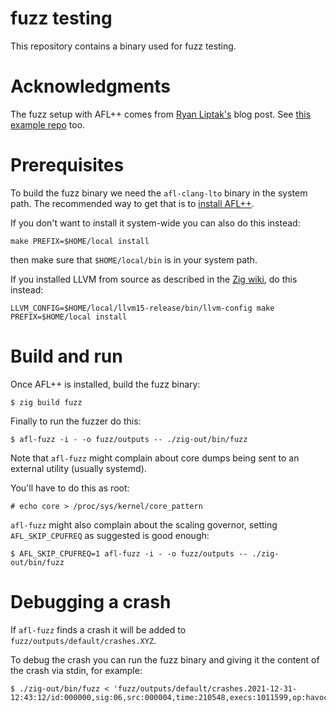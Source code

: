 # fuzz testing

This repository contains a binary used for fuzz testing.

# Acknowledgments

The fuzz setup with AFL++ comes from [Ryan Liptak's](https://www.ryanliptak.com/blog/fuzzing-zig-code/) blog post. See [this example repo](https://github.com/squeek502/zig-fuzzing-example) too.

# Prerequisites

To build the fuzz binary we need the `afl-clang-lto` binary in the system path.
The recommended way to get that is to [install AFL++](https://github.com/AFLplusplus/AFLplusplus/blob/stable/docs/INSTALL.md).

If you don't want to install it system-wide you can also do this instead:
```
make PREFIX=$HOME/local install
```
then make sure that `$HOME/local/bin` is in your system path.

If you installed LLVM from source as described in the [Zig wiki](https://github.com/ziglang/zig/wiki/How-to-build-LLVM,-libclang,-and-liblld-from-source#posix), do this instead:
```
LLVM_CONFIG=$HOME/local/llvm15-release/bin/llvm-config make PREFIX=$HOME/local install
```

# Build and run

Once AFL++ is installed, build the fuzz binary:
```
$ zig build fuzz
```

Finally to run the fuzzer do this:
```
$ afl-fuzz -i - -o fuzz/outputs -- ./zig-out/bin/fuzz
```

Note that `afl-fuzz` might complain about core dumps being sent to an external utility (usually systemd).

You'll have to do this as root:
```
# echo core > /proc/sys/kernel/core_pattern
```

`afl-fuzz` might also complain about the scaling governor, setting `AFL_SKIP_CPUFREQ` as suggested is good enough:
```
$ AFL_SKIP_CPUFREQ=1 afl-fuzz -i - -o fuzz/outputs -- ./zig-out/bin/fuzz
```

# Debugging a crash

If `afl-fuzz` finds a crash it will be added to `fuzz/outputs/default/crashes.XYZ`.

To debug the crash you can run the fuzz binary and giving it the content of the crash via stdin, for example:
```
$ ./zig-out/bin/fuzz < 'fuzz/outputs/default/crashes.2021-12-31-12:43:12/id:000000,sig:06,src:000004,time:210548,execs:1011599,op:havoc,rep:2'
```
